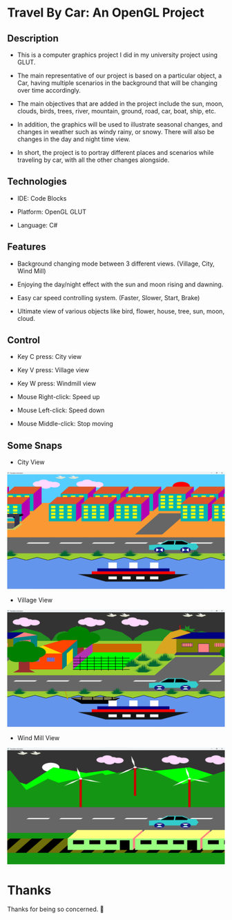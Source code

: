 # Travel By Car: An OpenGL Project

## Description

- This is a computer graphics project I did in my university project using GLUT.  

- The main representative of our project is based on a particular object, a Car, having multiple scenarios in the background that will be changing over time accordingly.  

- The main objectives that are added in the project include the sun, moon, clouds, birds, trees, river, mountain, ground, road, car, boat, ship, etc.  

- In addition, the graphics will be used to illustrate seasonal changes, and changes in weather such as windy rainy, or snowy. There will also be changes in the day and night time view.  

- In short, the project is to portray different places and scenarios while traveling by car, with all the other changes alongside.

## Technologies

- IDE: Code Blocks

- Platform: OpenGL GLUT

- Language: C# 

## Features

- Background changing mode between 3 different views. (Village, City, Wind Mill)

- Enjoying the day/night effect with the sun and moon rising and dawning.

- Easy car speed controlling system. (Faster, Slower, Start, Brake) 

- Ultimate view of various objects like bird, flower, house, tree, sun, moon, cloud.

## Control

- Key C press: City view

- Key V press: Village view

- Key W press: Windmill view

- Mouse Right-click: Speed up

- Mouse Left-click: Speed down

- Mouse Middle-click: Stop moving

## Some Snaps

- City View

![City View.png](Snaps/City%20View.png)

- Village View

![Village View.png](Snaps/Village%20View.png)

- Wind Mill View

![Windmill View.png](Snaps/Windmill%20View.png)

# Thanks

Thanks for being so concerned. 🦐
